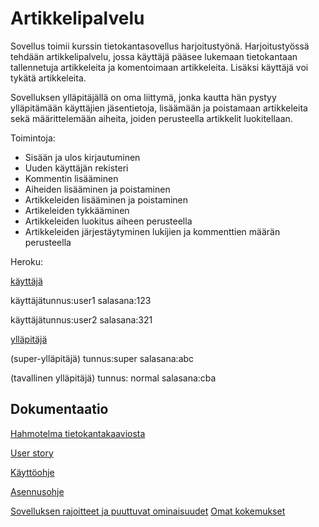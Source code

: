 # Artikkelipalvelu

Sovellus toimii kurssin tietokantasovellus harjoitustyönä. Harjoitustyössä tehdään artikkelipalvelu, jossa käyttäjä pääsee lukemaan tietokantaan tallennetuja artikkeleita ja komentoimaan artikkeleita. Lisäksi käyttäjä voi tykätä artikkeleita.

Sovelluksen ylläpitäjällä on oma liittymä, jonka kautta hän pystyy ylläpitämään käyttäjien jäsentietoja, lisäämään ja poistamaan artikkeleita sekä määrittelemään aiheita, joiden perusteella artikkelit luokitellaan.

Toimintoja: 
- Sisään ja ulos kirjautuminen
- Uuden käyttäjän rekisteri
- Kommentin lisääminen
- Aiheiden lisääminen ja poistaminen
- Artikkeleiden lisääminen ja poistaminen
- Artikeleiden tykkääminen
- Artikkeleiden luokitus aiheen perusteella
- Artikkeleiden järjestäytyminen lukijien ja kommenttien määrän perusteella


Heroku:

[käyttäjä](https://tsoha-python-elokuvaforuumi.herokuapp.com/1/)

käyttäjätunnus:user1 salasana:123

käyttäjätunnus:user2  salasana:321

[ylläpitäjä](https://tsoha-python-elokuvaforuumi.herokuapp.com/admin/)

(super-ylläpitäjä) tunnus:super  salasana:abc

(tavallinen ylläpitäjä) tunnus: normal  salasana:cba

## Dokumentaatio

[Hahmotelma tietokantakaaviosta](https://github.com/yumoL/moviesComment/blob/master/dokumentaatio/tietokankaavio.md)

[User story](https://github.com/yumoL/moviesComment/blob/master/dokumentaatio/userStory.md)

[Käyttöohje](https://github.com/yumoL/learningProgramming/blob/master/dokumentaatio/k%C3%A4ytt%C3%B6ohje.md)

[Asennusohje](https://github.com/yumoL/learningProgramming/blob/master/dokumentaatio/asennusohje.md)

[Sovelluksen rajoitteet ja puuttuvat ominaisuudet](https://github.com/yumoL/learningProgramming/blob/master/dokumentaatio/rajoitteet.md)
[Omat kokemukset](https://github.com/yumoL/learningProgramming/blob/master/dokumentaatio/omat%20kokemukset.md)


